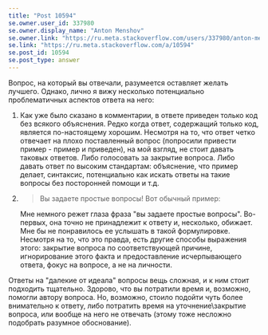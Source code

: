 ```yaml
---
title: "Post 10594"
se.owner.user_id: 337980
se.owner.display_name: "Anton Menshov"
se.owner.link: "https://ru.meta.stackoverflow.com/users/337980/anton-menshov"
se.link: "https://ru.meta.stackoverflow.com/a/10594"
se.post_id: 10594
se.post_type: answer
---
```

<p>Вопрос, на который вы отвечали, разумеется оставляет желать лучшего. Однако, лично я вижу несколько потенциально проблематичных аспектов ответа на него:</p>
<ol>
<li><p>Как уже было сказано в комментарии, в ответе приведен только код без всякого объяснения. Редко когда ответ, содержащий только код, является по-настоящему хорошим. Несмотря на то, что ответ четко отвечает на плохо поставленный вопрос (попросили привести пример - пример и приведен), на мой взгляд, не стоит давать таковых ответов. Либо голосовать за закрытие вопроса. Либо давать ответ по высоким стандартам: объяснение, что пример делает, синтаксис, потенциально как искать ответы на такие вопросы без посторонней помощи и т.д.</p>
</li>
<li>
<blockquote>
<p>Вы задаете простые вопросы! Вот обычный пример:</p>
</blockquote>
<p>Мне немного режет глаза фраза &quot;вы задаете простые вопросы&quot;. Во-первых, она точно не принадлежит к ответу и, несколько, обижает. Мне бы не понравилось ее услышать в такой формулировке. Несмотря на то, что это правда, есть другие способы выражения этого: закрытие вопроса по соответствующей причине, игнорирование этого факта и предоставление исчерпывающего ответа, фокус на вопросе, а не на личности.</p>
</li>
</ol>
<p>Ответы на &quot;далекие от идеала&quot; вопросы вещь сложная, и к ним стоит подходить тщательно. Здорово, что вы потратили время и, возможно, помогли автору вопроса. Но, возможно, стоило подойти чуть более внимательно к ответу, либо потратить время на уточнение\закрытие вопроса, или вообще на него не отвечать (этому тоже несложно подобрать разумное обоснование).</p>
